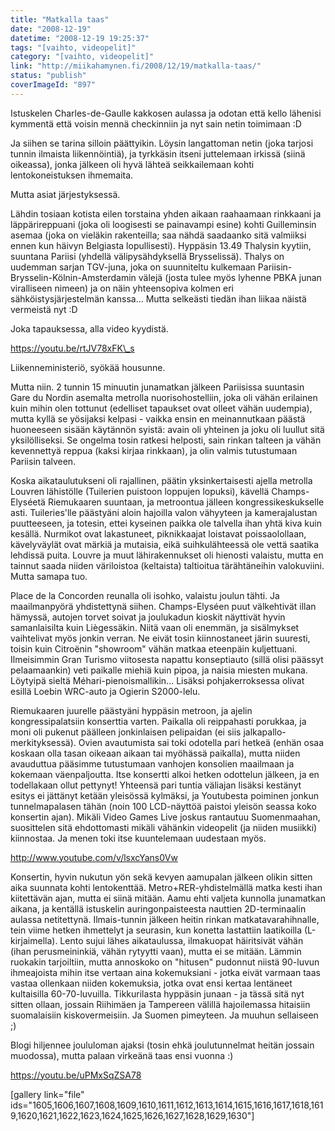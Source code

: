 ```yaml
---
title: "Matkalla taas"
date: "2008-12-19"
datetime: "2008-12-19 19:25:37"
tags: "[vaihto, videopelit]"
category: "[vaihto, videopelit]"
link: "http://miikahamynen.fi/2008/12/19/matkalla-taas/"
status: "publish"
coverImageId: "897"
---
```


Istuskelen Charles-de-Gaulle kakkosen aulassa ja odotan että kello lähenisi kymmentä että voisin mennä checkinniin ja nyt sain netin toimimaan :D

Ja siihen se tarina silloin päättyikin. Löysin langattoman netin (joka tarjosi tunnin ilmaista liikennöintiä), ja tyrkkäsin itseni juttelemaan irkissä (siinä oikeassa), jonka jälkeen oli hyvä lähteä seikkailemaan kohti lentokoneistuksen ihmemaita.

Mutta asiat järjestyksessä.

Lähdin tosiaan kotista eilen torstaina yhden aikaan raahaamaan rinkkaani ja läppärireppuani (joka oli loogisesti se painavampi esine) kohti Guilleminsin asemaa (joka on vieläkin rakenteilla; saa nähdä saadaanko sitä valmiiksi ennen kun häivyn Belgiasta lopullisesti). Hyppäsin 13.49 Thalysin kyytiin, suuntana Pariisi (yhdellä välipysähdyksellä Brysselissä). Thalys on uudemman sarjan TGV-juna, joka on suunniteltu kulkemaan Pariisin-Brysselin-Kölnin-Amsterdamin välejä (josta tulee myös lyhenne PBKA junan viralliseen nimeen) ja on näin yhteensopiva kolmen eri sähköistysjärjestelmän kanssa... Mutta selkeästi tiedän ihan liikaa näistä vermeistä nyt :D

Joka tapauksessa, alla video kyydistä.

https://youtu.be/rtJV78xFK\_s

Liikenneministeriö, syökää housunne.

Mutta niin. 2 tunnin 15 minuutin junamatkan jälkeen Pariisissa suuntasin Gare du Nordin asemalta metrolla nuorisohostelliin, joka oli vähän erilainen kuin mihin olen tottunut (edelliset tapaukset ovat olleet vähän uudempia), mutta kyllä se yösijaksi kelpasi - vaikka ensin en meinannutkaan päästä huoneeseen sisään käytännön syistä: avain oli yhteinen ja joku oli luullut sitä yksilölliseksi. Se ongelma tosin ratkesi helposti, sain rinkan talteen ja vähän kevennettyä reppua (kaksi kirjaa rinkkaan), ja olin valmis tutustumaan Pariisin talveen.

Koska aikataulutukseni oli rajallinen, päätin yksinkertaisesti ajella metrolla Louvren lähistölle (Tuilerien puistoon loppujen lopuksi), kävellä Champs-Elyséetä Riemukaaren suuntaan, ja metroontua jälleen kongressikeskukselle asti. Tuileries'lle päästyäni aloin hajoilla valon vähyyteen ja kamerajalustan puutteeseen, ja totesin, ettei kyseinen paikka ole talvella ihan yhtä kiva kuin kesällä. Nurmikot ovat lakastuneet, piknikkaajat loistavat poissaolollaan, kävelyväylät ovat märkiä ja mutaisia, eikä suihkulähteessä ole vettä saatika lehdissä puita. Louvre ja muut lähirakennukset oli hienosti valaistu, mutta en tainnut saada niiden väriloistoa (keltaista) taltioitua tärähtäneihin valokuviini. Mutta samapa tuo.

Place de la Concorden reunalla oli isohko, valaistu joulun tähti. Ja maailmanpyörä yhdistettynä siihen. Champs-Elyséen puut välkehtivät illan hämyssä, autojen torvet soivat ja joulukadun kioskit näyttivät hyvin samanlaisilta kuin Liègessäkin. Niitä vaan oli enemmän, ja sisälmykset vaihtelivat myös jonkin verran. Ne eivät tosin kiinnostaneet järin suuresti, toisin kuin Citroënin "showroom" vähän matkaa eteenpäin kuljettuani. Ilmeisimmin Gran Turismo viitosesta napattu konseptiauto (sillä olisi päässyt pelaamaankin) veti paikalle miehiä kuin pipoa, ja naisia miesten mukana. Löytyipä sieltä Méhari-pienoismallikin... Lisäksi pohjakerroksessa olivat esillä Loebin WRC-auto ja Ogierin S2000-lelu.

Riemukaaren juurelle päästyäni hyppäsin metroon, ja ajelin kongressipalatsiin konserttia varten. Paikalla oli reippahasti porukkaa, ja moni oli pukenut päälleen jonkinlaisen pelipaidan (ei siis jalkapallo-merkityksessä). Ovien avautumista sai toki odotella pari hetkeä (enhän osaa koskaan olla tasan oikeaan aikaan tai myöhässä paikalla), mutta niiden avauduttua pääsimme tutustumaan vanhojen konsolien maailmaan ja kokemaan väenpaljoutta. Itse konsertti alkoi hetken odottelun jälkeen, ja en todellakaan ollut pettynyt! Yhteensä pari tuntia väliajan lisäksi kestänyt esitys ei jättänyt ketään yleisössä kylmäksi, ja Youtubesta poiminen jonkun tunnelmapalasen tähän (noin 100 LCD-näyttöä paistoi yleisön seassa koko konsertin ajan). Mikäli Video Games Live joskus rantautuu Suomenmaahan, suosittelen sitä ehdottomasti mikäli vähänkin videopelit (ja niiden musiikki) kiinnostaa. Ja menen toki itse kuuntelemaan uudestaan myös.

http://www.youtube.com/v/lsxcYans0Vw

Konsertin, hyvin nukutun yön sekä kevyen aamupalan jälkeen olikin sitten aika suunnata kohti lentokenttää. Metro+RER-yhdistelmällä matka kesti ihan kiitettävän ajan, mutta ei siinä mitään. Aamu ehti valjeta kunnolla junamatkan aikana, ja kentällä istuskelin auringonpaisteesta nauttien 2D-terminaalin aulassa netitettynä. Ilmais-tunnin jälkeen heitin rinkan matkatavarahihnalle, tein viime hetken ihmettelyt ja seurasin, kun konetta lastattiin laatikoilla (L-kirjaimella). Lento sujui lähes aikataulussa, ilmakuopat häiritsivät vähän (ihan perusmeininkiä, vähän rytyytti vaan), mutta ei se mitään. Lämmin ruokakin tarjoiltiin, mutta annoskoko on "hitusen" pudonnut niistä 90-luvun ihmeajoista mihin itse vertaan aina kokemuksiani - jotka eivät varmaan taas vastaa ollenkaan niiden kokemuksia, jotka ovat ensi kertaa lentäneet kultaisilla 60-70-luvuilla. Tikkurilasta hyppäsin junaan - ja tässä sitä nyt sitten ollaan, jossain Riihimäen ja Tampereen välillä hajoilemassa hitaisiin suomalaisiin kiskovermeisiin. Ja Suomen pimeyteen. Ja muuhun sellaiseen ;)

Blogi hiljennee joululoman ajaksi (tosin ehkä joulutunnelmat heitän jossain muodossa), mutta palaan virkeänä taas ensi vuonna :)

https://youtu.be/uPMxSqZSA78

\[gallery link="file" ids="1605,1606,1607,1608,1609,1610,1611,1612,1613,1614,1615,1616,1617,1618,1619,1620,1621,1622,1623,1624,1625,1626,1627,1628,1629,1630"\]
